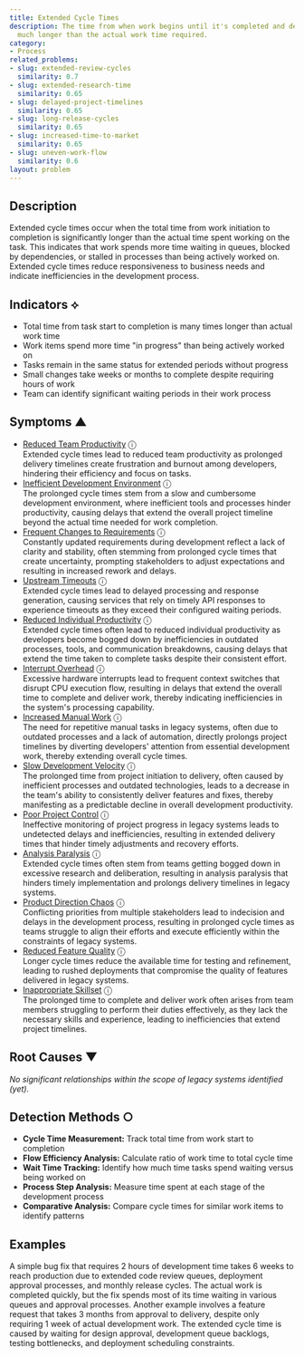 ```yaml
---
title: Extended Cycle Times
description: The time from when work begins until it's completed and delivered becomes
  much longer than the actual work time required.
category:
- Process
related_problems:
- slug: extended-review-cycles
  similarity: 0.7
- slug: extended-research-time
  similarity: 0.65
- slug: delayed-project-timelines
  similarity: 0.65
- slug: long-release-cycles
  similarity: 0.65
- slug: increased-time-to-market
  similarity: 0.65
- slug: uneven-work-flow
  similarity: 0.6
layout: problem
---
```


## Description

Extended cycle times occur when the total time from work initiation to completion is significantly longer than the actual time spent working on the task. This indicates that work spends more time waiting in queues, blocked by dependencies, or stalled in processes than being actively worked on. Extended cycle times reduce responsiveness to business needs and indicate inefficiencies in the development process.


## Indicators ⟡

- Total time from task start to completion is many times longer than actual work time
- Work items spend more time "in progress" than being actively worked on
- Tasks remain in the same status for extended periods without progress
- Small changes take weeks or months to complete despite requiring hours of work
- Team can identify significant waiting periods in their work process


## Symptoms ▲

- [Reduced Team Productivity](reduced-team-productivity.md) <span class="info-tooltip" title="Confidence: 0.599, Strength: 0.881">ⓘ</span>
<br/>  Extended cycle times lead to reduced team productivity as prolonged delivery timelines create frustration and burnout among developers, hindering their efficiency and focus on tasks.
- [Inefficient Development Environment](inefficient-development-environment.md) <span class="info-tooltip" title="Confidence: 0.504, Strength: 0.773">ⓘ</span>
<br/>  The prolonged cycle times stem from a slow and cumbersome development environment, where inefficient tools and processes hinder productivity, causing delays that extend the overall project timeline beyond the actual time needed for work completion.
- [Frequent Changes to Requirements](frequent-changes-to-requirements.md) <span class="info-tooltip" title="Confidence: 0.492, Strength: 0.720">ⓘ</span>
<br/>  Constantly updated requirements during development reflect a lack of clarity and stability, often stemming from prolonged cycle times that create uncertainty, prompting stakeholders to adjust expectations and resulting in increased rework and delays.
- [Upstream Timeouts](upstream-timeouts.md) <span class="info-tooltip" title="Confidence: 0.457, Strength: 0.665">ⓘ</span>
<br/>  Extended cycle times lead to delayed processing and response generation, causing services that rely on timely API responses to experience timeouts as they exceed their configured waiting periods.
- [Reduced Individual Productivity](reduced-individual-productivity.md) <span class="info-tooltip" title="Confidence: 0.454, Strength: 0.828">ⓘ</span>
<br/>  Extended cycle times often lead to reduced individual productivity as developers become bogged down by inefficiencies in outdated processes, tools, and communication breakdowns, causing delays that extend the time taken to complete tasks despite their consistent effort.
- [Interrupt Overhead](interrupt-overhead.md) <span class="info-tooltip" title="Confidence: 0.440, Strength: 0.808">ⓘ</span>
<br/>  Excessive hardware interrupts lead to frequent context switches that disrupt CPU execution flow, resulting in delays that extend the overall time to complete and deliver work, thereby indicating inefficiencies in the system's processing capability.
- [Increased Manual Work](increased-manual-work.md) <span class="info-tooltip" title="Confidence: 0.429, Strength: 0.779">ⓘ</span>
<br/>  The need for repetitive manual tasks in legacy systems, often due to outdated processes and a lack of automation, directly prolongs project timelines by diverting developers' attention from essential development work, thereby extending overall cycle times.
- [Slow Development Velocity](slow-development-velocity.md) <span class="info-tooltip" title="Confidence: 0.406, Strength: 0.740">ⓘ</span>
<br/>  The prolonged time from project initiation to delivery, often caused by inefficient processes and outdated technologies, leads to a decrease in the team's ability to consistently deliver features and fixes, thereby manifesting as a predictable decline in overall development productivity.
- [Poor Project Control](poor-project-control.md) <span class="info-tooltip" title="Confidence: 0.370, Strength: 0.783">ⓘ</span>
<br/>  Ineffective monitoring of project progress in legacy systems leads to undetected delays and inefficiencies, resulting in extended delivery times that hinder timely adjustments and recovery efforts.
- [Analysis Paralysis](analysis-paralysis.md) <span class="info-tooltip" title="Confidence: 0.343, Strength: 0.707">ⓘ</span>
<br/>  Extended cycle times often stem from teams getting bogged down in excessive research and deliberation, resulting in analysis paralysis that hinders timely implementation and prolongs delivery timelines in legacy systems.
- [Product Direction Chaos](product-direction-chaos.md) <span class="info-tooltip" title="Confidence: 0.322, Strength: 0.710">ⓘ</span>
<br/>  Conflicting priorities from multiple stakeholders lead to indecision and delays in the development process, resulting in prolonged cycle times as teams struggle to align their efforts and execute efficiently within the constraints of legacy systems.
- [Reduced Feature Quality](reduced-feature-quality.md) <span class="info-tooltip" title="Confidence: 0.321, Strength: 0.780">ⓘ</span>
<br/>  Longer cycle times reduce the available time for testing and refinement, leading to rushed deployments that compromise the quality of features delivered in legacy systems.
- [Inappropriate Skillset](inappropriate-skillset.md) <span class="info-tooltip" title="Confidence: 0.307, Strength: 0.816">ⓘ</span>
<br/>  The prolonged time to complete and deliver work often arises from team members struggling to perform their duties effectively, as they lack the necessary skills and experience, leading to inefficiencies that extend project timelines.

## Root Causes ▼

*No significant relationships within the scope of legacy systems identified (yet).*

## Detection Methods ○

- **Cycle Time Measurement:** Track total time from work start to completion
- **Flow Efficiency Analysis:** Calculate ratio of work time to total cycle time
- **Wait Time Tracking:** Identify how much time tasks spend waiting versus being worked on
- **Process Step Analysis:** Measure time spent at each stage of the development process
- **Comparative Analysis:** Compare cycle times for similar work items to identify patterns


## Examples

A simple bug fix that requires 2 hours of development time takes 6 weeks to reach production due to extended code review queues, deployment approval processes, and monthly release cycles. The actual work is completed quickly, but the fix spends most of its time waiting in various queues and approval processes. Another example involves a feature request that takes 3 months from approval to delivery, despite only requiring 1 week of actual development work. The extended cycle time is caused by waiting for design approval, development queue backlogs, testing bottlenecks, and deployment scheduling constraints.
